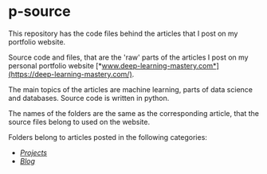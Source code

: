 # p-source

This repository has the code files behind the articles that I post on my
portfolio website.

Source code and files, that are the 'raw' parts of the articles I post on my
personal portfolio website
[*www.deep-learning-mastery.com*](https://deep-learning-mastery.com/).

The main topics of the articles are machine learning, parts of data science and
databases. Source code is written in python.

The names of the folders are the same as the corresponding article, that the
source files belong to used on the website.

Folders belong to articles posted in the following categories:
- [*Projects*](https://deep-learning-mastery.com/projects/)
- [*Blog*](https://deep-learning-mastery.com/blog/)
